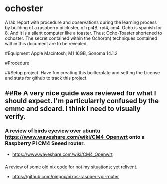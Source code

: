 # ochoster
A lab report with procedure and observations during the learning process by building of a raspberry pi cluster, of rpi4B, rpi4, cm4.
Ocho is spanish for 8. And it is a silent computer like a toaster. Thus; Ocho-Toaster shortened to ochoster. The secret contained within the Ocho(tm) techniques contained within this document are to be revealed. 

#Equipment
Apple Macintosh, M1 16GB, Sonoma 14.1.2

#Procedure

##Setup project.
Have fun creating this boilterplate and setting  the License and stats for github to track this project.

##Re
A very nice guide was reviewed for what I should expect. I'm particularrly confused by the emmc and sdcard. I think I need to visually verify.
-

### A review of birds eyeview over ubuntu https://www.waveshare.com/wiki/CM4_Openwrt onto a Raspberry Pi CM4 Seeed router.
- https://www.waveshare.com/wiki/CM4_Openwrt
###
A review of some old nix code for not my situations; yet relivent. 
- https://github.com/pinpox/nixos-raspberrypi-router



